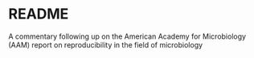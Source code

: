 # README

A commentary following up on the American Academy for Microbiology (AAM) report on
reproducibility in the field of microbiology
